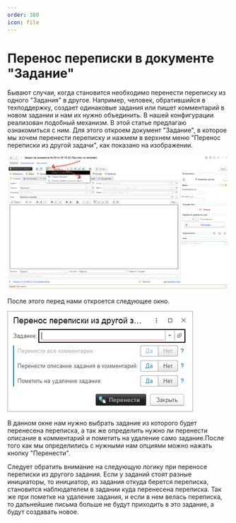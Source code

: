 ```yaml
---
order: 380
icon: file
---
```


# Перенос переписки в документе "Задание"

Бывают случаи, когда становится необходимо перенести переписку из одного "Задания" в другое. Например, человек, обратившийся в техподдержку, создает одинаковые задания или пишет комментарий в новом задании и нам  их нужно объединить. В нашей конфигурации реализован подобный механизм. В этой статье предлагаю ознакомиться с ним. Для этого откроем документ "Задание", в которое мы хочем перенести переписку и нажмем в верхнем меню "Перенос переписки из другой задачи", как показано на изображении.

![01_ПереносПереписки](static/01_ПереносПереписки.png)

После этого перед нами откроется следующее окно.

![02_ПереносПереписки](static/02_ПереносПереписки.png)

В данном окне нам нужно выбрать задание из которого будет перенесена переписка, а так же определить нужно ли перенести описание в комментарий и пометить на удаление само задание.После того как мы определились с нужными нам опциями можно нажать кнопку "Перенести".

Следует обратить внимание на следующую логику при переносе переписки из другого задания. Если у заданий стоят разные инициаторы, то инициатор, из задания откуда берется переписка, становится наблюдателем в задании куда перенесена переписка. Так же при пометке на удаление задания,  и если в нем велась переписка, то дальнейшие письма больше не будут приходить в это задание, а будут создавать новое.  
  